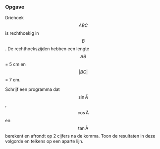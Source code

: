 ### Opgave

Driehoek $$ABC$$ is rechthoekig in $$B$$. De rechthoekszijden hebben een lengte $$AB$$ = 5 cm en $$ |BC| $$ = 7 cm.

Schrijf een programma dat $$\sin \hat A$$, $$\mathsf{\cos \hat A}$$ en $$\mathsf{\tan \hat A}$$ berekent en afrondt op 2 cijfers na de komma. Toon de resultaten in deze volgorde en telkens op een aparte lijn.
